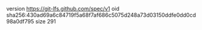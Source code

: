 version https://git-lfs.github.com/spec/v1
oid sha256:430ad69a6c84719f5a68f7af686c5075d248a73d03150ddfe0dd0cd98a0df795
size 291
